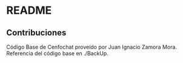 # README

## Contribuciones

Código Base de Cenfochat proveído por Juan Ignacio Zamora Mora.
Referencia del código base en ./BackUp.